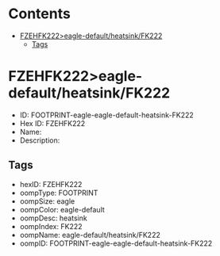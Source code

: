 



Contents
========

* [FZEHFK222>eagle-default/heatsink/FK222](#fzehfk222eagle-defaultheatsinkfk222)
	* [Tags](#tags)

# FZEHFK222>eagle-default/heatsink/FK222

- ID: FOOTPRINT-eagle-eagle-default-heatsink-FK222
- Hex ID: FZEHFK222
- Name: 
- Description: 

## Tags

- hexID: FZEHFK222
- oompType: FOOTPRINT
- oompSize: eagle
- oompColor: eagle-default
- oompDesc: heatsink
- oompIndex: FK222
- oompName: eagle-default/heatsink/FK222
- oompID: FOOTPRINT-eagle-eagle-default-heatsink-FK222
